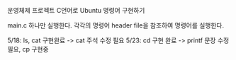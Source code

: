 운영체제 프로젝트
C언어로 Ubuntu 명령어 구현하기

main.c 하나만 실행한다.
각각의 명령어 header file을 참조하여 명령어를 실행한다.

5/18: ls, cat 구현완료 -> cat 주석 수정 필요
5/23: cd 구현 완료 -> printf 문장 수정 필요, cp 구현중